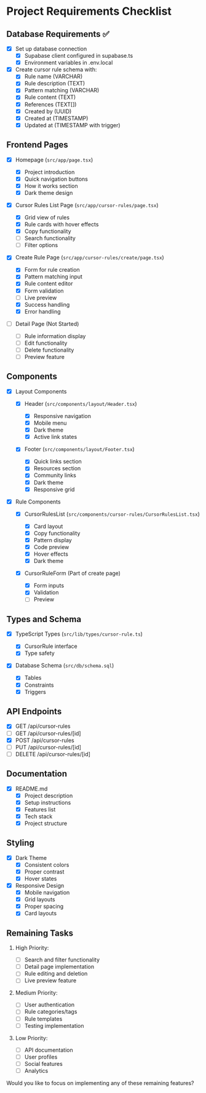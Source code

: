 # Project Requirements Checklist

## Database Requirements ✅

- [x] Set up database connection
  - [x] Supabase client configured in supabase.ts
  - [x] Environment variables in .env.local
- [x] Create cursor rule schema with:
  - [x] Rule name (VARCHAR)
  - [x] Rule description (TEXT)
  - [x] Pattern matching (VARCHAR)
  - [x] Rule content (TEXT)
  - [x] References (TEXT[])
  - [x] Created by (UUID)
  - [x] Created at (TIMESTAMP)
  - [x] Updated at (TIMESTAMP with trigger)

## Frontend Pages

- [x] Homepage (`src/app/page.tsx`)

  - [x] Project introduction
  - [x] Quick navigation buttons
  - [x] How it works section
  - [x] Dark theme design

- [x] Cursor Rules List Page (`src/app/cursor-rules/page.tsx`)

  - [x] Grid view of rules
  - [x] Rule cards with hover effects
  - [x] Copy functionality
  - [ ] Search functionality
  - [ ] Filter options

- [x] Create Rule Page (`src/app/cursor-rules/create/page.tsx`)

  - [x] Form for rule creation
  - [x] Pattern matching input
  - [x] Rule content editor
  - [x] Form validation
  - [ ] Live preview
  - [x] Success handling
  - [x] Error handling

- [ ] Detail Page (Not Started)
  - [ ] Rule information display
  - [ ] Edit functionality
  - [ ] Delete functionality
  - [ ] Preview feature

## Components

- [x] Layout Components

  - [x] Header (`src/components/layout/Header.tsx`)

    - [x] Responsive navigation
    - [x] Mobile menu
    - [x] Dark theme
    - [x] Active link states

  - [x] Footer (`src/components/layout/Footer.tsx`)
    - [x] Quick links section
    - [x] Resources section
    - [x] Community links
    - [x] Dark theme
    - [x] Responsive grid

- [x] Rule Components

  - [x] CursorRulesList (`src/components/cursor-rules/CursorRulesList.tsx`)

    - [x] Card layout
    - [x] Copy functionality
    - [x] Pattern display
    - [x] Code preview
    - [x] Hover effects
    - [x] Dark theme

  - [x] CursorRuleForm (Part of create page)
    - [x] Form inputs
    - [x] Validation
    - [ ] Preview

## Types and Schema

- [x] TypeScript Types (`src/lib/types/cursor-rule.ts`)

  - [x] CursorRule interface
  - [x] Type safety

- [x] Database Schema (`src/db/schema.sql`)
  - [x] Tables
  - [x] Constraints
  - [x] Triggers

## API Endpoints

- [x] GET /api/cursor-rules
- [ ] GET /api/cursor-rules/[id]
- [x] POST /api/cursor-rules
- [ ] PUT /api/cursor-rules/[id]
- [ ] DELETE /api/cursor-rules/[id]

## Documentation

- [x] README.md
  - [x] Project description
  - [x] Setup instructions
  - [x] Features list
  - [x] Tech stack
  - [x] Project structure

## Styling

- [x] Dark Theme
  - [x] Consistent colors
  - [x] Proper contrast
  - [x] Hover states
- [x] Responsive Design
  - [x] Mobile navigation
  - [x] Grid layouts
  - [x] Proper spacing
  - [x] Card layouts

## Remaining Tasks

1. High Priority:

   - [ ] Search and filter functionality
   - [ ] Detail page implementation
   - [ ] Rule editing and deletion
   - [ ] Live preview feature

2. Medium Priority:

   - [ ] User authentication
   - [ ] Rule categories/tags
   - [ ] Rule templates
   - [ ] Testing implementation

3. Low Priority:
   - [ ] API documentation
   - [ ] User profiles
   - [ ] Social features
   - [ ] Analytics

Would you like to focus on implementing any of these remaining features?
